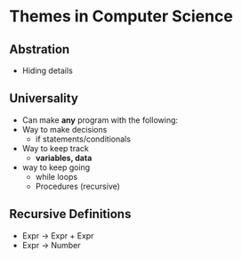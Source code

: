 # Themes in Computer Science
## Abstration
* Hiding details
## Universality
* Can make **any** program with the following:
* Way to make decisions
    * if statements/conditionals
* Way to keep track
    * **variables, data**
* way to keep going
    * while loops
    * Procedures (recursive)
## Recursive Definitions
* Expr -> Expr + Expr
* Expr -> Number